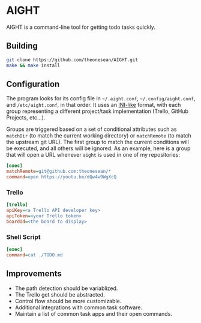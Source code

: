 # AIGHT

AIGHT is a command-line tool for getting todo tasks quickly.

## Building

```bash
git clone https://github.com/theonesean/AIGHT.git
make && make install
```

## Configuration

The program looks for its config file in `~/.aight.conf`, `~/.config/aight.conf`, and `/etc/aight.conf`, in that order. It uses an [INI-like](https://github.com/FreeSlave/inilike) format, with each group representing a different project/task implementation (Trello, GitHub Projects, etc...).

Groups are triggered based on a set of conditional attributes such as `matchDir` (to match the current working directory) or `matchRemote` (to match the upstream git URL). The first group to match the current conditions will be executed, and all others will be ignored. As an example, here is a group that will open a URL whenever `aight` is used in one of my repositories:

```ini
[exec]
matchRemote=git@github.com:theonesean/*
command=open https://youtu.be/dQw4w9WgXcQ
```

### Trello

```ini
[trello]
apiKey=<a Trello API developer key>
apiToken=<your Trello token>
boardId=<the board to display>
```

### Shell Script

```ini
[exec]
command=cat ./TODO.md
```

## Improvements

* The path detection should be variablized.
* The Trello get should be abstracted.
* Control flow should be more customizable.
* Additional integrations with common task software.
* Maintain a list of common task apps and their open commands.

